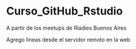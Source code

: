 # Curso_GitHub_Rstudio
A partir de los meetups de Rladies Buenos Aíres

Agrego lineas desde el servidor remoto en la web
